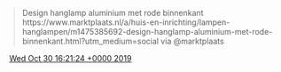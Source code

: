 > Design hanglamp aluminium met rode binnenkant https://www\.marktplaats\.nl/a/huis\-en\-inrichting/lampen\-hanglampen/m1475385692\-design\-hanglamp\-aluminium\-met\-rode\-binnenkant\.html?utm\_medium\=social via @marktplaats

<img src="../../media/tweet.ico" width="12" /> [Wed Oct 30 16:21:24 +0000 2019](https://twitter.com/DromerDenker/status/1189578057021038596)